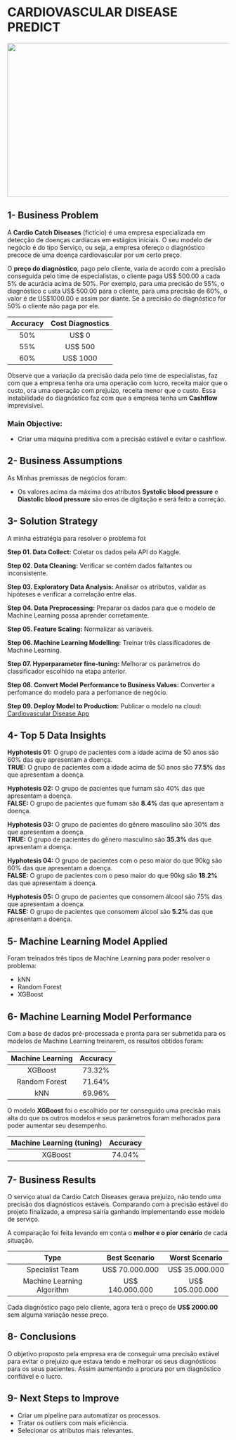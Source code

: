 # CARDIOVASCULAR DISEASE PREDICT

<p align="center">
  <img  width="1000px" height="350" src="https://www.istoedinheiro.com.br/wp-content/uploads/sites/17/2020/11/90-2.jpg">
</p>


## 1- Business Problem
A **Cardio Catch Diseases** (fictício) é uma empresa especializada em detecção de doenças cardíacas em estágios iniciais. 
O seu modelo de negócio é do tipo Serviço, ou seja, a empresa ofereço o diagnóstico precoce de uma doença cardiovascular por um certo preço.

O **preço do diagnóstico**, pago pelo cliente, varia de acordo com a precisão conseguida pelo time de especialistas, 
o cliente paga US$ 500.00 a cada 5% de acurácia acima de 50%. Por exemplo, para uma precisão de 55%, o diagnóstico c
usta US$ 500.00 para o cliente, para uma precisão de 60%, o valor é de US$1000.00 e assim por diante. 
Se a precisão do diagnóstico for 50% o cliente não paga por ele.

| Accuracy        |Cost Diagnostics |
| :------:        | :------------:  |
| 50%            | US$ 0         |
| 55%            | US$ 500       |
| 60%            | US$ 1000      |

Observe que a variação da precisão dada pelo time de especialistas, faz com que a empresa tenha ora uma operação com lucro, receita maior que o custo, ora uma operação com prejuízo, receita menor que o custo. Essa instabilidade do diagnóstico faz com que a empresa tenha um **Cashflow** imprevisível.

### Main Objective:
* Criar uma máquina preditiva com a precisão estável e evitar o cashflow.

## 2- Business Assumptions
As Minhas premissas de negócios foram:

* Os valores acima da máxima dos atributos **Systolic blood pressure** e **Diastolic blood pressure** são erros de digitação e será feito a correção.

## 3- Solution Strategy
A minha estratégia para resolver o problema foi:

**Step 01. Data Collect:** Coletar os dados pela API do Kaggle.

**Step 02. Data Cleaning:** Verificar se contém dados faltantes ou inconsistente.

**Step 03. Exploratory Data Analysis:** Analisar os atributos, validar as hipóteses e verificar a correlação entre elas. 

**Step 04. Data Preprocessing:** Preparar os dados para que o modelo de Machine Learning possa aprender corretamente.

**Step 05. Feature Scaling:** Normalizar as variaveis.

**Step 06. Machine Learning Modelling:** Treinar três classificadores de Machine Learning.

**Step 07. Hyperparameter fine-tuning:** Melhorar os parâmetros do classificador escolhido na etapa anterior.

**Step 08. Convert Model Performance to Business Values:** Converter a perfomance do modelo para a perfomance de negócio.

**Step 09. Deploy Model to Production:** Publicar o modelo na cloud: [Cardiovascular Disease App](https://cardio-disease-predict-sc30.herokuapp.com/)


## 4- Top 5 Data Insights

**Hyphotesis 01:** O grupo de pacientes com a idade acima de 50 anos são 60% das que apresentam a doença.</br>
**TRUE:** O grupo de pacientes com a idade acima de 50 anos são **77.5%** das que apresentam a doença. 

**Hyphotesis 02:** O grupo de pacientes que fumam são 40% das que apresentam a doença.</br>
**FALSE:** O grupo de pacientes que fumam são **8.4%** das que apresentam a doença.

**Hyphotesis 03:** O grupo de pacientes do gênero masculino são 30% das que apresentam a doença.</br>
**TRUE:** O grupo de pacientes do gênero masculino são **35.3%** das que apresentam a doença. 

**Hyphotesis 04:** O grupo de pacientes com o peso maior do que 90kg são 60% das que apresentam a doença.</br>
**FALSE:** O grupo de pacientes com o peso maior do que 90kg são **18.2%** das que apresentam a doença.

**Hyphotesis 05:** O grupo de pacientes que consomem álcool são 75% das que apresentam a doença. </br>
**FALSE:** O grupo de pacientes que consomem álcool são **5.2%** das que apresentam a doença.

## 5- Machine Learning Model Applied
Foram treinados três tipos de Machine Learning para poder resolver o problema:
* kNN
* Random Forest
* XGBoost

## 6- Machine Learning Model Performance
Com a base de dados pré-processada e pronta para ser submetida para os modelos de Machine Learning treinarem, os resultos obtidos foram:

| Machine Learning | Accuracy        |
| :--------------: | :-------------: |
| XGBoost          | 73.32%          |
| Random Forest    | 71.64%          |
|  kNN             | 69.96%          |

O modelo **XGBoost** foi o escolhido por ter conseguido uma precisão mais alta do que os outros modelos e seus parâmetros foram melhorados para poder aumentar seu desempenho.

| Machine Learning (tuning) | Accuracy        |
| :--------------: | :-------------: |
| XGBoost          |   74.04%       |

## 7- Business Results
O serviço atual da Cardio Catch Diseases gerava prejuizo, não tendo uma precisão dos diagnósticos estáveis. Comparando com a precisão estável do projeto finalizado, a empresa sairia ganhando implementando esse modelo de serviço.

A comparação foi feita levando em conta o **melhor e o pior cenário** de cada situação. 

| Type                               | Best Scenario   | Worst Scenario |
| :-----------------------------:    | :-------------: | :------------: |
| Specialist Team                    | US$ 70.000.000  | US$ 35.000.000 |
| Machine Learning Algorithm         | US$ 140.000.000 | US$ 105.000.000|

Cada diagnóstico pago pelo cliente, agora terá o preço de **US$ 2000.00** sem alguma variação nesse preço.

## 8- Conclusions
O objetivo proposto pela empresa era de conseguir uma precisão estável para evitar o prejuizo que estava tendo e melhorar os seus diagnósticos para os seus pacientes. Assim aumentando a procura por um diagnóstico confiável e o lucro. 

## 9- Next Steps to Improve
* Criar um pipeline para automatizar os processos.
* Tratar os outliers com mais eficiência.
* Selecionar os atributos mais relevantes.
